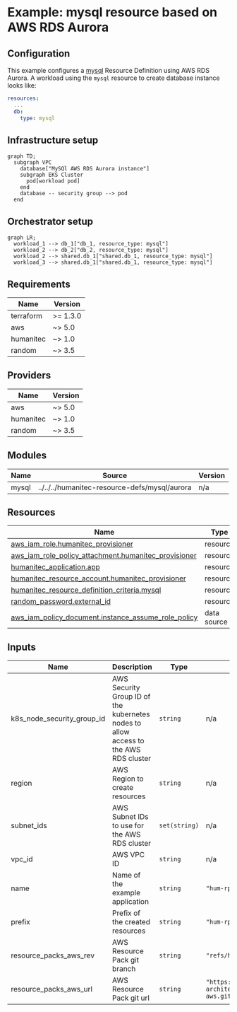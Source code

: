 # Example: mysql resource based on AWS RDS Aurora

## Configuration
This example configures a [mysql](https://developer.humanitec.com/platform-orchestrator/reference/resource-types/#mysql) Resource Definition using AWS RDS Aurora. A workload using the `mysql` resource to create database instance looks like:

```yaml
resources:
  ...
  db:
    type: mysql
```

## Infrastructure setup

```mermaid
graph TD;
  subgraph VPC
    database["MySQl AWS RDS Aurora instance"]
    subgraph EKS Cluster
      pod[workload pod]
    end
    database -- security group --> pod
  end
```

## Orchestrator setup

```mermaid
graph LR;
  workload_1 --> db_1["db_1, resource_type: mysql"]
  workload_2 --> db_2["db_2, resource_type: mysql"]
  workload_2 --> shared.db_1["shared.db_1, resource_type: mysql"]
  workload_3 --> shared.db_1["shared.db_1, resource_type: mysql"]
```

<!-- BEGIN_TF_DOCS -->
## Requirements

| Name | Version |
|------|---------|
| terraform | >= 1.3.0 |
| aws | ~> 5.0 |
| humanitec | ~> 1.0 |
| random | ~> 3.5 |

## Providers

| Name | Version |
|------|---------|
| aws | ~> 5.0 |
| humanitec | ~> 1.0 |
| random | ~> 3.5 |

## Modules

| Name | Source | Version |
|------|--------|---------|
| mysql | ../../../humanitec-resource-defs/mysql/aurora | n/a |

## Resources

| Name | Type |
|------|------|
| [aws_iam_role.humanitec_provisioner](https://registry.terraform.io/providers/hashicorp/aws/latest/docs/resources/iam_role) | resource |
| [aws_iam_role_policy_attachment.humanitec_provisioner](https://registry.terraform.io/providers/hashicorp/aws/latest/docs/resources/iam_role_policy_attachment) | resource |
| [humanitec_application.app](https://registry.terraform.io/providers/humanitec/humanitec/latest/docs/resources/application) | resource |
| [humanitec_resource_account.humanitec_provisioner](https://registry.terraform.io/providers/humanitec/humanitec/latest/docs/resources/resource_account) | resource |
| [humanitec_resource_definition_criteria.mysql](https://registry.terraform.io/providers/humanitec/humanitec/latest/docs/resources/resource_definition_criteria) | resource |
| [random_password.external_id](https://registry.terraform.io/providers/hashicorp/random/latest/docs/resources/password) | resource |
| [aws_iam_policy_document.instance_assume_role_policy](https://registry.terraform.io/providers/hashicorp/aws/latest/docs/data-sources/iam_policy_document) | data source |

## Inputs

| Name | Description | Type | Default | Required |
|------|-------------|------|---------|:--------:|
| k8s\_node\_security\_group\_id | AWS Security Group ID of the kubernetes nodes to allow access to the AWS RDS cluster | `string` | n/a | yes |
| region | AWS Region to create resources | `string` | n/a | yes |
| subnet\_ids | AWS Subnet IDs to use for the AWS RDS cluster | `set(string)` | n/a | yes |
| vpc\_id | AWS VPC ID | `string` | n/a | yes |
| name | Name of the example application | `string` | `"hum-rp-mysql-example"` | no |
| prefix | Prefix of the created resources | `string` | `"hum-rp-mysql-ex-"` | no |
| resource\_packs\_aws\_rev | AWS Resource Pack git branch | `string` | `"refs/heads/main"` | no |
| resource\_packs\_aws\_url | AWS Resource Pack git url | `string` | `"https://github.com/humanitec-architecture/resource-packs-aws.git"` | no |
<!-- END_TF_DOCS -->
